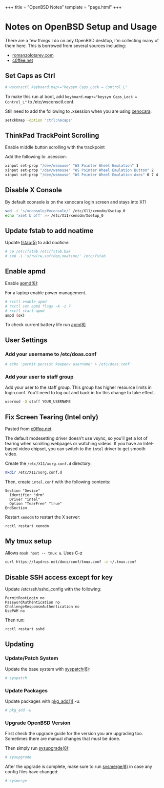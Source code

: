 +++
title = "OpenBSD Notes"
template = "page.html"
+++

# Notes on OpenBSD Setup and Usage

There are a few things I do on any OpenBSD desktop, I'm collecting many of them here. This is borrowed from several sources including:

- [romanzolotarev.com](https://romanzolotarev.com/openbsd/install.html)
- [c0ffee.net](https://www.c0ffee.net/blog/openbsd-on-a-laptop)

## Set Caps as Ctrl

```bash
# wsconsctl keyboard.map+="keysym Caps_Lock = Control_L"
```

To make this run at boot, add `keyboard.map+="keysym Caps_Lock = Control_L"` to /etc/wsconsctl.conf.

Still need to add the following to .xsession when you are using [xenocara](https://www.xenocara.org/):

```bash
setxkbmap -option 'ctrl:nocaps'
```

## ThinkPad TrackPoint Scrolling

Enable middle button scrolling with the trackpoint

Add the following to .xsession:

```bash
xinput set-prop "/dev/wsmouse" "WS Pointer Wheel Emulation" 1
xinput set-prop "/dev/wsmouse" "WS Pointer Wheel Emulation Button" 2
xinput set-prop "/dev/wsmouse" "WS Pointer Wheel Emulation Axes" 6 7 4 5
```

## Disable X Console

By default xconsole is on the xenocara login screen and stays into X11

```bash
sed -i 's/xconsole/#xconsole/' /etc/X11/xenodm/Xsetup_0
echo 'xset b off' >> /etc/X11/xenodm/Xsetup_0
```

## Update fstab to add noatime

Update [fstab(5)](https://man.openbsd.org/fstab.5) to add *noatime*:

```bash
# cp /etc/fstab /etc/fstab.bak
# sed -i 's/rw/rw,softdep,noatime/' /etc/fstab
```

## Enable apmd

Enable [apmd(8)](https://man.openbsd.org/apmd.8):

For a laptop enable power management.

```bash
# rcctl enable apmd
# rcctl set apmd flags -A -z 7
# rcctl start apmd
ampd (ok)
```

To check current battery life run [apm(8)](https://man.openbsd.org/apm.8)

## User Settings

### Add your username to /etc/doas.conf

```bash
# echo 'permit persist keepenv username' > /etc/doas.conf
```

### Add your user to staff group

Add your user to the staff group. This group has higher resource limits in login.conf. You'll need to log out and back in for this change to take effect.

```bash
usermod -G staff YOUR_USERNAME
```

## Fix Screen Tearing (Intel only)

Pasted from [c0ffee.net](https://www.c0ffee.net/blog/openbsd-on-a-laptop#x11)

The default modesetting driver doesn't use vsync, so you'll get a lot of tearing when scrolling webpages or watching videos. If you have an Intel-based video chipset, you can switch to the `intel` driver to get smooth video.

Create the `/etc/X11/xorg.conf.d` directory:

```bash
mkdir /etc/X11/xorg.conf.d
```

Then, create `intel.conf` with the following contents:

```
Section "Device"
  Identifier "drm"
  Driver "intel"
  Option "TearFree" "true"
EndSection
```

Restart `xenodm` to restart the X server:

```bash
rcctl restart xenodm
```

## My tmux setup

Allows `mosh host -- tmux a`. Uses C-z

```bash
curl https://laydros.net/docs/conf/tmux.conf -o ~/.tmux.conf
```

## Disable SSH access except for key

Update /etc/ssh/sshd_config with the following:

```
PermitRootLogin no
PasswordAuthentication no
ChallengeResponseAuthentication no
UsePAM no
```

Then run:

```bash
rcctl restart sshd
```

## Updating

### Update/Patch System

Update the base system with [syspatch(8)](https://man.openbsd.org/syspatch.8):

```bash
# syspatch
```

### Update Packages

Update packages with [pkg_add(1)](https://man.openbsd.org/pkg_add) -u:

```bash
# pkg_add -u
```

### Upgrade OpenBSD Version

First check the upgrade guide for the version you are upgrading too. Sometimes there are manual changes that must be done.

Then simply run [sysupgrade(8)](https://man.openbsd.org/sysupgrade.8):

```bash
# sysupgrade
```

After the upgrade is complete, make sure to run [sysmerge(8)](https://man.openbsd.org/sysmerge.8) in case any config files have changed:

```bash
# sysmerge
```
